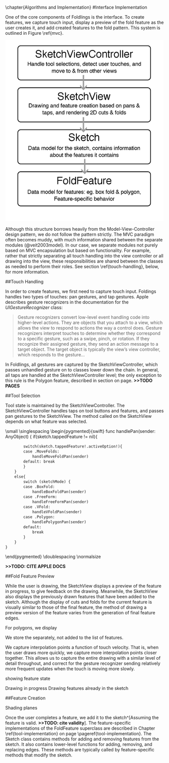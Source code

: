 \chapter{Algorithms and Implementation}
#Interface Implementation

One of the core components of Foldlings is the interface.  To create features, we capture touch input, display a preview of the fold feature as the user creates it, and add created features to the fold pattern.  This system is outlined in Figure \ref{mvc}.

![Relationship between interface classes: a SketchViewController manages a SketchView that contains a Sketch that contains FoldFeatures. \label{mvc}](figures/40_Tech_Interface_Implementation/sketchview-descendents-thesis-figure.png)

Although this structure borrows heavily from the Model-View-Controller design pattern, we do not follow the pattern strictly.  The MVC paradigm often becomes muddy, with much information shared between the separate modules (@veit2003model).  In our case, we separate modules not purely based on MVC encapsulation but based on functionality.  For example, rather that strictly separating all touch handling into the view controller or all drawing into the view, these responsibilities are shared between the classes as needed to perform their roles.  See section \ref{touch-handling}, below, for more information.  


##Touch Handling

In order to create features, we first need to capture touch input.  Foldings handles two types of touches: pan gestures, and tap gestures.  Apple describes gesture recognizers in the documentation for the *UIGestureRecognizer* class:

>Gesture recognizers convert low-level event handling code into higher-level actions. They are objects that you attach to a view, which allows the view to respond to actions the way a control does. Gesture recognizers interpret touches to determine whether they correspond to a specific gesture, such as a swipe, pinch, or rotation. If they recognize their assigned gesture, they send an action message to a target object. The target object is typically the view’s view controller, which responds to the gesture...

In Foldlings, all gestures are captured by the SketchViewController, which passes unhandled gesture on to classes lower down the chain.  In general, all taps are handled at the SketchViewController level;  the only exception to this rule is the Polygon feature, described in section on page.  **>>TODO PAGES**

##Tool Selection

Tool state is maintained by the SketchViewController.  The SketchViewController handles taps on tool buttons and features, and passes pan gestures to the SketchView.  The method called on the SketchView depends on what feature was selected.  

\small
\singlespacing 
\begin{pygmented}{swift}
    func handlePan(sender: AnyObject) {
        if(sketch.tappedFeature != nil){
            
            switch(sketch.tappedFeature!.activeOption!){
            case .MoveFolds:
                handleMoveFoldPan(sender)
            default: break
            }
        }
        else{
            switch (sketchMode) {
            case .BoxFold:
                handleBoxFoldPan(sender)
            case .FreeForm:
                handleFreeFormPan(sender)
            case .VFold:
                handleVFoldPan(sender)
            case .Polygon:
                handlePolygonPan(sender)
            default:
                break
            }
        }
    }
\end{pygmented}
\doublespacing
\normalsize

**>>TODO: CITE APPLE DOCS**

##Fold Feature Preview

While the user is drawing, the SketchView displays a preview  of the feature in progress, to give feedback on the drawing.  Meanwhile, the SketchView also displays the previously drawn features that have been added to the sketch.  Although the display of cuts and folds for the current feature is visually similar to those of the final feature, the method of drawing a preview version of the feature varies from the generation of final feature edges.

For polygons, we display 

We store the separately, not added to the list of features.   



We capture interpolation points a function of touch velocity.  That is, when the user draws more quickly, we capture more interpolation points closer together.  This allows us to capture the entire drawing with a similar level of detail throughout, and correct for the gesture recognizer sending relatively more frequent updates when the touch is moving more slowly.

showing feature state

Drawing in progress
Drawing features already in the sketch

##Feature Creation


Shading planes

Once the user completes a feature, we add it to the sketch^[Assuming the feature is valid. **>>TODO: cite validity**].  The feature-specific implementations of the FoldFeature superclass are described in Chapter \ref{tool-implementation} on page \pageref{tool-implementation}.  The Sketch class contains methods for adding and removing features from the sketch.  It also contains lower-level functions for adding, removing, and replacing edges.  These methods are typically called by feature-specific methods that modify the sketch.


